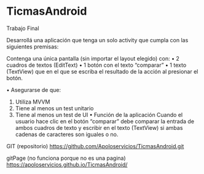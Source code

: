 # TicmasAndroid
Trabajo Final

Desarrollá una aplicación que tenga un solo activity que cumpla con las siguientes premisas:

Contenga una única pantalla (sin importar el layout elegido) con:
•	2 cuadros de textos (EditText) 
•	1 botón con el texto “comparar”
•	1 texto (TextView) que en el que se escriba el resultado de la acción al presionar el botón.

•	Asegurarse de que:
1.	Utiliza MVVM
2.	Tiene al menos un test unitario
3.	Tiene al menos un test de UI
•	Función de la aplicación
Cuando el usuario hace clic en el botón “comparar” debe comparar la entrada de ambos cuadros de texto y escribir en el texto (TextView) si ambas cadenas de caracteres son iguales o no.


GIT (repositorio)
https://github.com/Apoloservicios/TicmasAndroid.git

gitPage (no funciona porque no es una pagina)
https://apoloservicios.github.io/TicmasAndroid/
